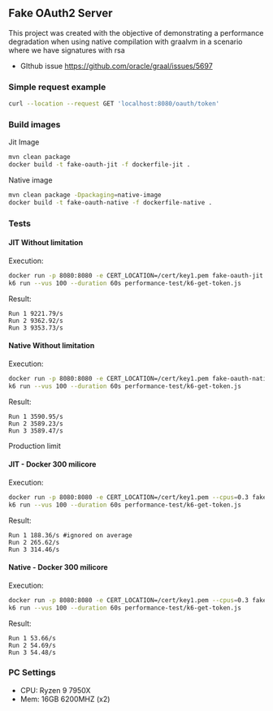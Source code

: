 ## Fake OAuth2 Server

This project was created with the objective of demonstrating a performance degradation when using native compilation with graalvm in a scenario where we have signatures with rsa

- GIthub issue https://github.com/oracle/graal/issues/5697

### Simple request example

```sh
curl --location --request GET 'localhost:8080/oauth/token'
```

### Build images

Jit Image

```sh
mvn clean package
docker build -t fake-oauth-jit -f dockerfile-jit .
```

Native image

```sh
mvn clean package -Dpackaging=native-image
docker build -t fake-oauth-native -f dockerfile-native .
```

### Tests

#### JIT Without limitation


Execution:

```sh
docker run -p 8080:8080 -e CERT_LOCATION=/cert/key1.pem fake-oauth-jit
k6 run --vus 100 --duration 60s performance-test/k6-get-token.js
```

Result:

```
Run 1 9221.79/s 
Run 2 9362.92/s
Run 3 9353.73/s
```

#### Native Without limitation

Execution:

```sh
docker run -p 8080:8080 -e CERT_LOCATION=/cert/key1.pem fake-oauth-native
k6 run --vus 100 --duration 60s performance-test/k6-get-token.js
```

Result:

```
Run 1 3590.95/s 
Run 2 3589.23/s
Run 3 3589.47/s
```

Production limit

####  JIT - Docker 300 milicore

Execution:

```sh
docker run -p 8080:8080 -e CERT_LOCATION=/cert/key1.pem --cpus=0.3 fake-oauth-jit
k6 run --vus 100 --duration 60s performance-test/k6-get-token.js
```

Result:

```
Run 1 188.36/s #ignored on average
Run 2 265.62/s
Run 3 314.46/s
```

#### Native - Docker 300 milicore

Execution:

```sh
docker run -p 8080:8080 -e CERT_LOCATION=/cert/key1.pem --cpus=0.3 fake-oauth-native
k6 run --vus 100 --duration 60s performance-test/k6-get-token.js
```

Result:

```
Run 1 53.66/s 
Run 2 54.69/s
Run 3 54.48/s
```

### PC Settings

- CPU: Ryzen 9 7950X
- Mem: 16GB 6200MHZ (x2)

